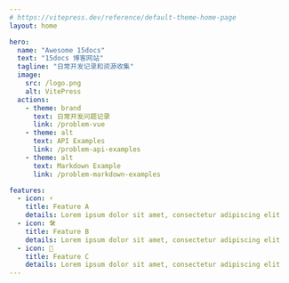 ```yaml
---
# https://vitepress.dev/reference/default-theme-home-page
layout: home

hero:
  name: "Awesome 15docs"
  text: "15docs 博客网站"
  tagline: "日常开发记录和资源收集"
  image:
    src: /logo.png
    alt: VitePress
  actions:
    - theme: brand
      text: 日常开发问题记录
      link: /problem-vue
    - theme: alt
      text: API Examples
      link: /problem-api-examples
    - theme: alt
      text: Markdown Example
      link: /problem-markdown-examples

features:
  - icon: ⚡️
    title: Feature A
    details: Lorem ipsum dolor sit amet, consectetur adipiscing elit
  - icon: 🛠️
    title: Feature B
    details: Lorem ipsum dolor sit amet, consectetur adipiscing elit
  - icon: 🖖
    title: Feature C
    details: Lorem ipsum dolor sit amet, consectetur adipiscing elit
---
```


